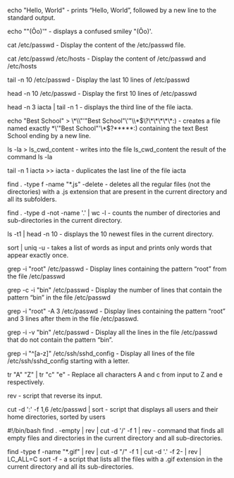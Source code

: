 echo "Hello, World" - prints “Hello, World”, followed by a new line to the standard output.

echo "\"(Ôo)'" - displays a confused smiley "(Ôo)'.

cat /etc/passwd - Display the content of the /etc/passwd file.

cat /etc/passwd /etc/hosts  - Display the content of /etc/passwd and /etc/hosts

tail -n 10 /etc/passwd - Display the last 10 lines of /etc/passwd

head -n 10 /etc/passwd - Display the first 10 lines of /etc/passwd

head -n 3 iacta | tail -n 1 - displays the third line of the file iacta.

echo "Best School" > \\\*\\\\"'\"Best School\"\\'"\\\\\*\$\\\?\\\*\\\*\\\*\\\*\\\*\:\) - creates a file named exactly \*\\'"Best School"\'\\*$\?\*\*\*\*\*:) containing the text Best School ending by a new line.

ls -la > ls_cwd_content - writes into the file ls_cwd_content the result of the command ls -la

tail -n 1 iacta >> iacta - duplicates the last line of the file iacta

find . -type f -name "*.js" -delete -  deletes all the regular files (not the directories) with a .js extension that are present in the current directory and all its subfolders.

find . -type d -not -name '.' | wc -l -  counts the number of directories and sub-directories in the current directory.

ls -t1 | head -n 10 -  displays the 10 newest files in the current directory.

sort | uniq -u -  takes a list of words as input and prints only words that appear exactly once.

grep -i "root" /etc/passwd - Display lines containing the pattern “root” from the file /etc/passwd

grep -c -i "bin" /etc/passwd - Display the number of lines that contain the pattern “bin” in the file /etc/passwd

grep -i "root" -A 3 /etc/passwd - Display lines containing the pattern “root” and 3 lines after them in the file /etc/passwd.

grep -i -v "bin" /etc/passwd - Display all the lines in the file /etc/passwd that do not contain the pattern “bin”.

grep -i "^[a-z]" /etc/ssh/sshd_config - Display all lines of the file /etc/ssh/sshd_config starting with a letter.

tr "A" "Z" | tr "c" "e" - Replace all characters A and c from input to Z and e respectively.






rev -  script that reverse its input.

cut -d ':' -f 1,6 /etc/passwd | sort -  script that displays all users and their home directories, sorted by users

#!/bin/bash
find . -empty | rev | cut -d '/' -f 1 | rev - command that finds all empty files and directories in the current directory and all sub-directories.

find -type f -name "*.gif" | rev | cut -d "/" -f 1 | cut -d '.' -f 2- | rev | LC_ALL=C sort -f - a script that lists all the files with a .gif extension in the current directory and all its sub-directories.



